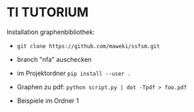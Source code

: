 # TI TUTORIUM

Installation graphenbibliothek:

* `git clone https://github.com/maweki/ssfsm.git`

* branch "nfa" auschecken

* im Projektordner `pip install --user .` 

* Graphen zu pdf: `python script.py | dot -Tpdf > foo.pdf`

* Beispiele im Ordner 1
